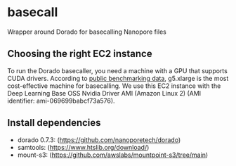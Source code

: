 # basecall

Wrapper around Dorado for basecalling Nanopore files

## Choosing the right EC2 instance
To run the Dorado basecaller, you need a machine with a GPU that supports CUDA drivers. According to [public benchmarking data](https://aws.amazon.com/blogs/hpc/benchmarking-the-oxford-nanopore-technologies-basecallers-on-aws/), g5.xlarge is the most cost-effective machine for basecalling. We use this EC2 instance with the Deep Learning Base OSS Nvidia Driver AMI (Amazon Linux 2) (AMI identifier: ami-069699babcf73a576).

## Install dependencies
 - dorado 0.7.3: (https://github.com/nanoporetech/dorado)
 - samtools: (https://www.htslib.org/download/)
 - mount-s3: (https://github.com/awslabs/mountpoint-s3/tree/main)


